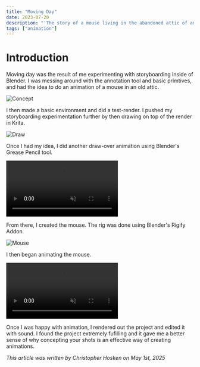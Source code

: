 ```yaml
---
title: "Moving Day"
date: 2023-07-20
description: "'The story of a mouse living in the abandoned attic of an old house.'"
tags: ["animation"]
---
```


# Introduction

Moving day was the result of me experimenting with storyboarding inside of Blender. 
I was messing around with the annotation tool and basic primtives, and had the idea to do an animation of a mouse in an old attic.

![Concept](/projects/movingday/sketch.jpg)

I then made a basic environment and did a test-render. I pushed my storyboarding experimentation further by then drawing on top of the render in Krita.

![Draw](/projects/movingday/paint.jpg)

Once I had my idea, I did another draw-over animation using Blender's Grease Pencil tool.

<div class="video-container">
    <video controls muted>
    <source src="/projects/movingday/0-concept.mp4" type="video/mp4"/>
    </video>
</div>

From there, I created the mouse. The rig was done using Blender's Rigify Addon.

![Mouse](/projects/movingday/rig.PNG)

I then began animating the mouse.

<div class="video-container">
    <video controls muted>
    <source src="/projects/movingday/6-polish.mp4" type="video/mp4"/>
    </video>
</div>

Once I was happy with animation, I rendered out the project and edited it with sound. I found the project extremely fufilling and it gave me a better sense of why concepting your shots is an effective way of creating animations.

*This article was written by Christopher Hosken on May 1st, 2025*